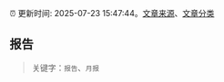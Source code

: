 :alarm_clock: 更新时间: 2025-07-23 15:47:44。[文章来源](/README.md)、[文章分类](/TAGS.md)

## 报告


> 关键字：`报告`、`月报`



